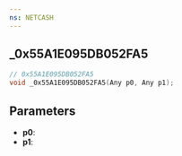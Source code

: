 ```yaml
---
ns: NETCASH
---
```

## _0x55A1E095DB052FA5

```c
// 0x55A1E095DB052FA5
void _0x55A1E095DB052FA5(Any p0, Any p1);
```


## Parameters
* **p0**: 
* **p1**: 

